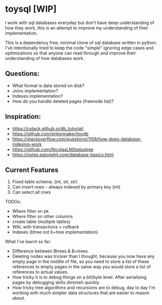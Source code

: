 # toysql [WIP]

I work with sql databases everyday but don't have deep understanding of how they work, this is an attempt to improve my understanding of their implementation. 

This is a dependency free, minimal clone of sql database written in python. I've intentionally tried to keep the code "simple" ignoring edge cases and optimizations so that anyone can read through and improve their understanding of how databases work.

## Questions:

* What format is data stored on disk?
* Joins implementation?
* Indexes implementation?
* How do you handle deleted pages (freenode list)?

## Inspiration:

- https://cstack.github.io/db_tutorial/
- https://github.com/erikgrinaker/toydb
- https://stackoverflow.com/questions/1108/how-does-database-indexing-work
- https://github.com/NicolasLM/bplustree
- https://notes.eatonphil.com/database-basics.html

## Current Features

1. Fixed table schema. (int, str, str)
2. Can insert rows - always indexed by primary key (int)
3. Can select all rows

TODOs:

- Where filter on pk
- Where filter on other columns
- create table (multiple tables)
- WAL with transactions + rollback
- Indexes (btree not b+tree implementation)

What I've learnt so far:

- Difference between Btrees & B+trees.
- Deleting nodes was trickier than I thought, because you now have any empty page in the middle of file, so you need to store a list of these references to empty pages in the same way you would store a list of references to actual values. 
- How tricky it is to debug things on a bit/byte level. After serialising pages by debugging skills diminish quickly.
- How tricky tree algorithms and recursions are to debug, day to day I'm working with much simpler data structures that are easier to reason about.
